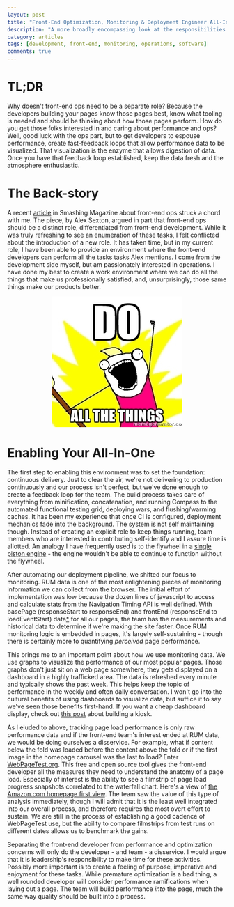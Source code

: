 ```yaml
---
layout: post
title: "Front-End Optimization, Monitoring & Deployment Engineer All-In-One"
description: "A more broadly encompassing look at the responsibilities of a front-end developer"
category: articles
tags: [development, front-end, monitoring, operations, software]
comments: true
---
```


# TL;DR
Why doesn't front-end ops need to be a separate role?  Because the developers building your pages know those pages best, know what tooling is needed and should be thinking about how those pages perform.  How do you get those folks interested in and caring about performance and ops?  Well, good luck with the ops part, but to get developers to espouse performance, create fast-feedback loops that allow performance data to be visualized.  That visualization is the enzyme that allows digestion of data.  Once you have that feedback loop established, keep the data fresh and the atmosphere enthusiastic.

# The Back-story
A recent [article](http://www.smashingmagazine.com/2013/06/11/front-end-ops/) in Smashing Magazine about front-end ops struck a chord with me.  The piece, by Alex Sexton, argued in part that front-end ops should be a distinct role, differentiated from front-end development.  While it was truly refreshing to see an enumeration of these tasks, I felt conflicted about the introduction of a new role.  It has taken time, but in my current role, I have been able to provide an environment where the front-end developers can perform all the tasks tasks Alex mentions.  I come from the development side myself, but am passionately interested in operations.  I have done my best to create a work environment where we can do all the things that make us professionally satisfied, and, unsurprisingly, those same things make our products better.

<p style="text-align:center;">
  <img src="/images/do-all-the-things.jpg" alt="Do All The Things">
</p>

# Enabling Your All-In-One
The first step to enabling this environment was to set the foundation: continuous delivery.  Just to clear the air, we're not delivering to production continuously and our process isn't perfect, but we've done enough to create a feedback loop for the team.  The build process takes care of everything from minification, concatenation, and running Compass to the automated functional testing grid, deploying wars, and flushing/warming caches.  It has been my experience that once CI is configured, deployment mechanics fade into the background.  The system is not self maintaining though.  Instead of creating an explicit role to keep things running, team members who are interested in contributing self-identify and I assure time is allotted.  An analogy I have frequently used is to the flywheel in a [single piston engine](http://en.wikipedia.org/wiki/Reciprocating_engine) - the engine wouldn't be able to continue to function without the flywheel.

After automating our deployment pipeline, we shifted our focus to monitoring.  RUM data is one of the most enlightening pieces of monitoring information we can collect from the browser.  The initial effort of implementation was low because the dozen lines of javascript to access and calculate stats from the Navigation Timing API is well defined.  With basePage (responseStart to responseEnd) and frontEnd (responseEnd to loadEventStart) data[&#42;](http://www.html5rocks.com/en/tutorials/webperformance/basics/#events) for all our pages, the team has the measurements and historical data to determine if we're making the site faster.  Once RUM monitoring logic is embedded in pages, it's largely self-sustaining - though there is certainly more to quantifying _perceived_ page performance.

This brings me to an important point about how we use monitoring data.  We use graphs to visualize the performance of our most popular pages.  Those graphs don't just sit on a web page somewhere, they gets displayed on a dashboard in a highly trafficked area.  The data is refreshed every minute and typically shows the past week.  This helps keep the topic of performance in the weekly and often daily conversation.  I won't go into the cultural benefits of using dashboards to visualize data, but suffice it to say we've seen those benefits first-hand.  If you want a cheap dashboard display, check out [this post](/articles/2013/05/31/pi-dashboard-kiosk.html) about building a kiosk.

As I eluded to above, tracking page load performance is only raw performance data and if the front-end team's interest ended at RUM data, we would be doing ourselves a disservice.  For example, what if content below the fold was loaded before the content above the fold or if the first image in the homepage carousel was the last to load?  Enter [WebPageTest.org](http://www.webpagetest.org/).  This free and open source tool gives the front-end developer all the measures they need to understand the anatomy of a page load.  Especially of interest is the ability to see a filmstrip of page load progress snapshots correlated to the waterfall chart.  Here's a view of [the Amazon.com homepage first view](http://www.webpagetest.org/video/compare.php?tests=130718_XF_16KT-r%3A2-c%3A0&thumbSize=200&ival=100&end=full).  The team saw the value of this type of analysis immediately, though I will admit that it is the least well integrated into our overall process, and therefore requires the most overt effort to sustain.  We are still in the process of establishing a good cadence of WebPageTest use, but the ability to compare filmstrips from test runs on different dates allows us to benchmark the gains.

Separating the front-end developer from performance and optimization concerns will only do the developer - and team - a disservice.  I would argue that it is leadership's responsibility to make time for these activities.  Possibly more important is to create a feeling of purpose, imperative and enjoyment for these tasks.  While premature optimization is a bad thing, a well rounded developer will consider performance ramifications when laying out a page.  The team will build performance _into_ the page, much the same way quality should be built into a process.
